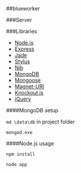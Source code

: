 ##blueworker

###Server

###Libraries

- [Node.js](http://nodejs.org/)
- [Express](http://expressjs.com/)
- [Jade](http://jade-lang.com/)
- [Stylus](http://learnboost.github.io/stylus/)
- [Nib](http://visionmedia.github.io/nib/)
- [MongoDB](http://www.mongodb.org/)
- [Mongoose](http://mongoosejs.com/)
- [Magnet-URI](https://github.com/feross/magnet-uri)
- [Knockout.js](http://knockoutjs.com/)
- [jQuery](http://jquery.com/)

####MongoDB setup

`md \data\db` in project folder

`mongod.exe`

####Node.js usage

`npm install`

`node app`
